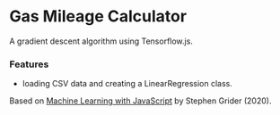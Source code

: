 # Gas Mileage Calculator

A gradient descent algorithm using Tensorflow.js.

### Features

- loading CSV data and creating a LinearRegression class.

Based on [Machine Learning with JavaScript](https://www.udemy.com/course/machine-learning-with-javascript/) by Stephen Grider (2020).
